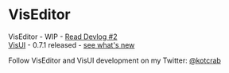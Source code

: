VisEditor
=========

VisEditor - WIP - [Read Devlog #2](http://kotcrab.com/blog/2015/02/06/viseditor-devlog-number-2/) <br>
[VisUI](https://github.com/kotcrab/VisEditor/wiki/VisUI) - 0.7.1 released - [see what's new](http://kotcrab.com/blog/2015/03/28/visui-071-released/)

Follow VisEditor and VisUI development on my Twitter: [@kotcrab](https://twitter.com/kotcrab)
